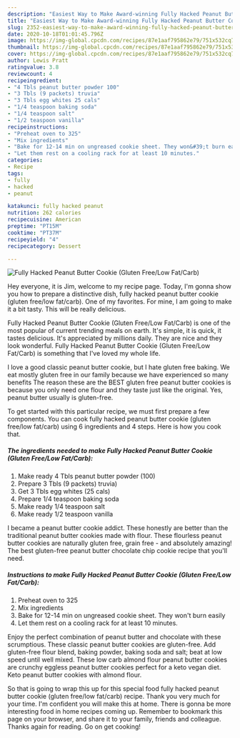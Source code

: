 ```yaml
---
description: "Easiest Way to Make Award-winning Fully Hacked Peanut Butter Cookie (Gluten Free/Low Fat/Carb)"
title: "Easiest Way to Make Award-winning Fully Hacked Peanut Butter Cookie (Gluten Free/Low Fat/Carb)"
slug: 2352-easiest-way-to-make-award-winning-fully-hacked-peanut-butter-cookie-gluten-free-low-fat-carb
date: 2020-10-18T01:01:45.796Z
image: https://img-global.cpcdn.com/recipes/87e1aaf795862e79/751x532cq70/fully-hacked-peanut-butter-cookie-gluten-freelow-fatcarb-recipe-main-photo.jpg
thumbnail: https://img-global.cpcdn.com/recipes/87e1aaf795862e79/751x532cq70/fully-hacked-peanut-butter-cookie-gluten-freelow-fatcarb-recipe-main-photo.jpg
cover: https://img-global.cpcdn.com/recipes/87e1aaf795862e79/751x532cq70/fully-hacked-peanut-butter-cookie-gluten-freelow-fatcarb-recipe-main-photo.jpg
author: Lewis Pratt
ratingvalue: 3.8
reviewcount: 4
recipeingredient:
- "4 Tbls peanut butter powder 100"
- "3 Tbls (9 packets) truvia"
- "3 Tbls egg whites 25 cals"
- "1/4 teaspoon baking soda"
- "1/4 teaspoon salt"
- "1/2 teaspoon vanilla"
recipeinstructions:
- "Preheat oven to 325"
- "Mix ingredients"
- "Bake for 12-14 min on ungreased cookie sheet. They won&#39;t burn easily"
- "Let them rest on a cooling rack for at least 10 minutes."
categories:
- Recipe
tags:
- fully
- hacked
- peanut

katakunci: fully hacked peanut 
nutrition: 262 calories
recipecuisine: American
preptime: "PT15M"
cooktime: "PT37M"
recipeyield: "4"
recipecategory: Dessert

---
```



![Fully Hacked Peanut Butter Cookie (Gluten Free/Low Fat/Carb)](https://img-global.cpcdn.com/recipes/87e1aaf795862e79/751x532cq70/fully-hacked-peanut-butter-cookie-gluten-freelow-fatcarb-recipe-main-photo.jpg)

Hey everyone, it is Jim, welcome to my recipe page. Today, I'm gonna show you how to prepare a distinctive dish, fully hacked peanut butter cookie (gluten free/low fat/carb). One of my favorites. For mine, I am going to make it a bit tasty. This will be really delicious.

Fully Hacked Peanut Butter Cookie (Gluten Free/Low Fat/Carb) is one of the most popular of current trending meals on earth. It's simple, it is quick, it tastes delicious. It's appreciated by millions daily. They are nice and they look wonderful. Fully Hacked Peanut Butter Cookie (Gluten Free/Low Fat/Carb) is something that I've loved my whole life.

I love a good classic peanut butter cookie, but I hate gluten free baking. We eat mostly gluten free in our family because we have experienced so many benefits The reason these are the BEST gluten free peanut butter cookies is because you only need one flour and they taste just like the original. Yes, peanut butter usually is gluten-free.


To get started with this particular recipe, we must first prepare a few components. You can cook fully hacked peanut butter cookie (gluten free/low fat/carb) using 6 ingredients and 4 steps. Here is how you cook that.

<!--inarticleads1-->

##### The ingredients needed to make Fully Hacked Peanut Butter Cookie (Gluten Free/Low Fat/Carb):

1. Make ready 4 Tbls peanut butter powder (100)
1. Prepare 3 Tbls (9 packets) truvia)
1. Get 3 Tbls egg whites (25 cals)
1. Prepare 1/4 teaspoon baking soda
1. Make ready 1/4 teaspoon salt
1. Make ready 1/2 teaspoon vanilla


I became a peanut butter cookie addict. These honestly are better than the traditional peanut butter cookies made with flour. These flourless peanut butter cookies are naturally gluten free, grain free - and absolutely amazing! The best gluten-free peanut butter chocolate chip cookie recipe that you&#39;ll need. 

<!--inarticleads2-->

##### Instructions to make Fully Hacked Peanut Butter Cookie (Gluten Free/Low Fat/Carb):

1. Preheat oven to 325
1. Mix ingredients
1. Bake for 12-14 min on ungreased cookie sheet. They won&#39;t burn easily
1. Let them rest on a cooling rack for at least 10 minutes.


Enjoy the perfect combination of peanut butter and chocolate with these scrumptious. These classic peanut butter cookies are gluten-free. Add gluten-free flour blend, baking powder, baking soda and salt; beat at low speed until well mixed. These low carb almond flour peanut butter cookies are crunchy eggless peanut butter cookies perfect for a keto vegan diet. Keto peanut butter cookies with almond flour. 

So that is going to wrap this up for this special food fully hacked peanut butter cookie (gluten free/low fat/carb) recipe. Thank you very much for your time. I'm confident you will make this at home. There is gonna be more interesting food in home recipes coming up. Remember to bookmark this page on your browser, and share it to your family, friends and colleague. Thanks again for reading. Go on get cooking!
